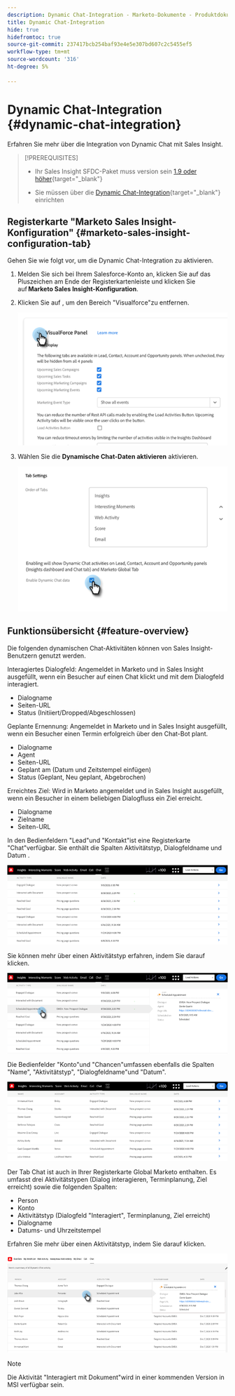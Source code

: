 ```yaml
---
description: Dynamic Chat-Integration - Marketo-Dokumente - Produktdokumentation
title: Dynamic Chat-Integration
hide: true
hidefromtoc: true
source-git-commit: 237417bcb254baf93e4e5e307bd607c2c5455ef5
workflow-type: tm+mt
source-wordcount: '316'
ht-degree: 5%

---
```


# Dynamic Chat-Integration {#dynamic-chat-integration}

Erfahren Sie mehr über die Integration von Dynamic Chat mit Sales Insight.

>[!PREREQUISITES]
>
>* Ihr Sales Insight SFDC-Paket muss version sein [1.9 oder höher](/help/marketo/product-docs/marketo-sales-insight/msi-for-salesforce/upgrading/upgrading-your-msi-package.md){target=&quot;_blank&quot;}
>
>* Sie müssen über die [Dynamic Chat-Integration](/help/marketo/product-docs/demand-generation/dynamic-chat/dynamic-chat-overview.md){target=&quot;_blank&quot;} einrichten


## Registerkarte &quot;Marketo Sales Insight-Konfiguration&quot; {#marketo-sales-insight-configuration-tab}

Gehen Sie wie folgt vor, um die Dynamic Chat-Integration zu aktivieren.

1. Melden Sie sich bei Ihrem Salesforce-Konto an, klicken Sie auf das Pluszeichen am Ende der Registerkartenleiste und klicken Sie auf **Marketo Sales Insight-Konfiguration**.

1. Klicken Sie auf , um den Bereich &quot;Visualforce&quot;zu entfernen.

   ![](assets/dynamic-chat-integration-1.png)

1. Wählen Sie die **Dynamische Chat-Daten aktivieren** aktivieren.

   ![](assets/dynamic-chat-integration-2.png)

## Funktionsübersicht {#feature-overview}

Die folgenden dynamischen Chat-Aktivitäten können von Sales Insight-Benutzern genutzt werden.

Interagiertes Dialogfeld: Angemeldet in Marketo und in Sales Insight ausgefüllt, wenn ein Besucher auf einen Chat klickt und mit dem Dialogfeld interagiert.

* Dialogname
* Seiten-URL
* Status (Initiiert/Dropped/Abgeschlossen)

Geplante Ernennung: Angemeldet in Marketo und in Sales Insight ausgefüllt, wenn ein Besucher einen Termin erfolgreich über den Chat-Bot plant.

* Dialogname
* Agent
* Seiten-URL
* Geplant am (Datum und Zeitstempel einfügen)
* Status (Geplant, Neu geplant, Abgebrochen)

Erreichtes Ziel: Wird in Marketo angemeldet und in Sales Insight ausgefüllt, wenn ein Besucher in einem beliebigen Dialogfluss ein Ziel erreicht.

* Dialogname
* Zielname
* Seiten-URL

In den Bedienfeldern &quot;Lead&quot;und &quot;Kontakt&quot;ist eine Registerkarte &quot;Chat&quot;verfügbar. Sie enthält die Spalten Aktivitätstyp, Dialogfeldname und Datum .

![](assets/dynamic-chat-integration-3.png)

Sie können mehr über einen Aktivitätstyp erfahren, indem Sie darauf klicken.

![](assets/dynamic-chat-integration-4.png)

Die Bedienfelder &quot;Konto&quot;und &quot;Chancen&quot;umfassen ebenfalls die Spalten &quot;Name&quot;, &quot;Aktivitätstyp&quot;, &quot;Dialogfeldname&quot;und &quot;Datum&quot;.

![](assets/dynamic-chat-integration-5.png)

Der Tab Chat ist auch in Ihrer Registerkarte Global Marketo enthalten. Es umfasst drei Aktivitätstypen (Dialog interagieren, Terminplanung, Ziel erreicht) sowie die folgenden Spalten:

* Person
* Konto
* Aktivitätstyp (Dialogfeld &quot;Interagiert&quot;, Terminplanung, Ziel erreicht)
* Dialogname
* Datums- und Uhrzeitstempel

Erfahren Sie mehr über einen Aktivitätstyp, indem Sie darauf klicken.

![](assets/dynamic-chat-integration-6.png)

>[!NOTE]
>
>Die Aktivität &quot;Interagiert mit Dokument&quot;wird in einer kommenden Version in MSI verfügbar sein.
